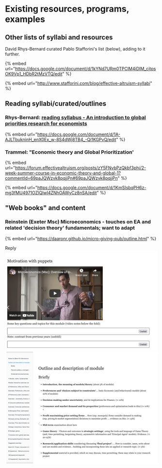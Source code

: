 # Existing resources, programs, examples

## Other lists of syllabi and resources

David Rhys-Bernard curated Pablo Stafforini's list (below), adding to it further.

{% embed url="https://docs.google.com/document/d/1kYNd7URm0TPClM4iDIM_cjtpsOK9Vp1_HDbR2tMzVTQ/edit" %}

{% embed url="http://www.stafforini.com/blog/effective-altruism-syllabi" %}

## Reading syllabi/curated/outlines

### Rhys-Bernard: [reading syllabus - An introduction to global priorities research for economists](https://forum.effectivealtruism.org/posts/dia3NcGCqLXhWmsaX/an-introduction-to-global-priorities-research-for-economists)

{% embed url="https://docs.google.com/document/d/1A-AJLTbukninH_enX0Ex_w-8S4dWj8TB4_-Qi1KGPvQ/edit" %}

### Trammel: "Economic theory and Global Prioritization' &#x20;

{% embed url="https://forum.effectivealtruism.org/posts/zY5FNvbPzQkbf3phj/2-week-summer-course-in-economic-theory-and-global-1?commentId=69paJQWzvk8pqjjPn#69paJQWzvk8pqjjPn" %}

{% embed url="https://docs.google.com/document/d/1KmSIsbqPH6z-mg3fMU4971OZIQlwI4ZNhOAWyCz8nSA/edit" %}

## "Web books" and content

### Reinstein (Exeter Msc)  Microeconomics - touches on EA and related 'decision theory' fundamentals; want to adapt

{% embed url="https://daaronr.github.io/micro-giving-pub/outline.html" %}

Reply![](<.gitbook/assets/image (1).png>)![](.gitbook/assets/image.png)
